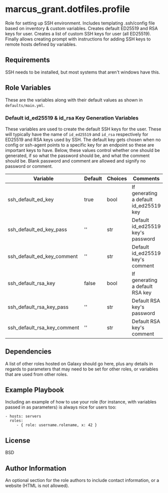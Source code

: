 # marcus_grant.dotfiles.profile

Role for setting up SSH environment.
Includes templating .ssh/config file based on inventory & custom variables.
Creates default ED25519 and RSA keys for user.
Creates a list of custom SSH keys for user (all ED25519).
Finally allows creating prompt with instructions for
adding SSH keys to remote hosts defined by variables.

## Requirements

SSH needs to be installed, but most systems that aren't windows have this.

## Role Variables

These are the variables along with
their default values as shown in `defaults/main.yml`.

### Default id_ed25519 & id_rsa Key Generation Variables

These variables are used to create the default SSH keys for the user.
These will typically have the name of `id_ed25519` and `id_rsa` respectively for
ED25519 and RSA keys used by SSH.
The default key gets chosen when no config or ssh-agent points to
a specific key for an endpoint so these are important keys to have.
Below, these values control whether one should be generated,
if so what the password should be, and what the comment should be.
Blank password and comment are allowed and signify no password or comment.

| Variable                    | Default | Choices | Comments                               |
| --------------------------- | ------- | ------- | -------------------------------------- |
| ssh_default_ed_key          | true    | bool    | If generating a default id_ed25519 key |
| ssh_default_ed_key_pass     | ''      | str     | Default id_ed25519 key's password      |
| ssh_default_ed_key_comment  | ''      | str     | Default id_ed25519 key's comment       |
| ssh_default_rsa_key         | false   | bool    | If generating a default RSA key        |
| ssh_default_rsa_key_pass    | ''      | str     | Default RSA key's password             |
| ssh_default_rsa_key_comment | ''      | str     | Default RSA key's comment              |

Dependencies
------------

A list of other roles hosted on Galaxy should go here, plus any details in regards to parameters that may need to be set for other roles, or variables that are used from other roles.

Example Playbook
----------------

Including an example of how to use your role (for instance, with variables passed in as parameters) is always nice for users too:

    - hosts: servers
      roles:
         - { role: username.rolename, x: 42 }

License
-------

BSD

Author Information
------------------

An optional section for the role authors to include contact information, or a website (HTML is not allowed).
